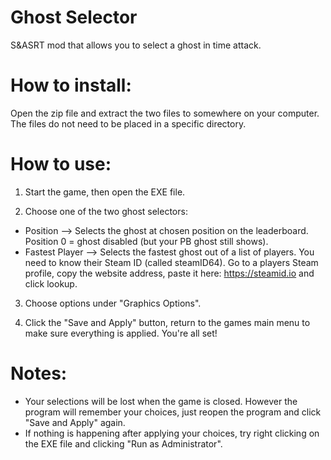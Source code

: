 # Ghost Selector
S&amp;ASRT mod that allows you to select a ghost in time attack.

# How to install:

Open the zip file and extract the two files to somewhere on your computer. The files do not need to be placed in a specific directory. 

# How to use:
1. Start the game, then open the EXE file.

2. Choose one of the two ghost selectors:
  * Position --> Selects the ghost at chosen position on the leaderboard. Position 0 = ghost disabled (but your PB ghost still shows).
  * Fastest Player --> Selects the fastest ghost out of a list of players. You need to know their Steam ID (called steamID64). Go to a players Steam profile, copy the website address, paste it here: https://steamid.io and click lookup.

3. Choose options under "Graphics Options".

4. Click the "Save and Apply" button, return to the games main menu to make sure everything is applied. You're all set!

# Notes:
* Your selections will be lost when the game is closed. However the program will remember your choices, just reopen the program and click "Save and Apply" again.
* If nothing is happening after applying your choices, try right clicking on the EXE file and clicking "Run as Administrator".
